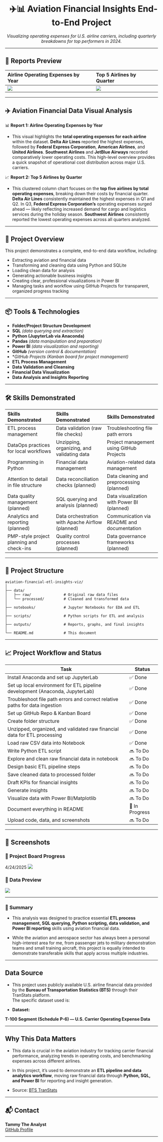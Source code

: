 <div align="center">

<h1>&nbsp;&nbsp;✈️📊 Aviation Financial Insights End-to-End Project</h1>

_Visualizing operating expenses for U.S. airline carriers, including quarterly breakdowns for top performers in 2024._

</div>

---
## 📸 Reports Preview

| Airline Operating Expenses by Year | Top 5 Airlines by Quarter |
|:-----------------------------|:--------------------------|
| ![](https://github.com/TammyTheAnalyst/aviation-financial-etl-insights-viz/blob/main/Screenshot%20(4660).png)  | ![](https://github.com/TammyTheAnalyst/aviation-financial-etl-insights-viz/blob/main/Screenshot%20(4662).png) |

---

## ✈️ Aviation Financial Data Visual Analysis  

📊 **Report 1: Airline Operating Expenses by Year** 

- This visual highlights the **total operating expenses for each airline** within the dataset.
**Delta Air Lines** reported the highest expenses, followed by **Federal Express Corporation**, **American Airlines**, and **United Airlines**. **Southwest Airlines** and **JetBlue Airways** recorded comparatively lower operating costs. This high-level overview provides a quick snapshot of operational cost distribution across major U.S. carriers.

📈 **Report 2: Top 5 Airlines by Quarter** 

- This clustered column chart focuses on the **top five airlines by total operating expenses**, breaking down their costs by financial quarter.
**Delta Air Lines** consistently maintained the highest expenses in Q1 and Q2. In Q3, **Federal Express Corporation’s** operating expenses surged ahead — likely reflecting increased demand for cargo and logistics services during the holiday season. **Southwest Airlines** consistently reported the lowest operating expenses across all quarters analyzed.


---


## 📌 Project Overview

This project demonstrates a complete, end-to-end data workflow, including:

- Extracting aviation and financial data
- Transforming and cleaning data using Python and SQLite
- Loading clean data for analysis
- Generating actionable business insights
- Creating clear, professional visualizations in Power BI
- Managing tasks and workflow using GitHub Projects for transparent, organized progress tracking



---


## 📦 Tools & Technologies  

- **Folder/Project Structure Development**
- **SQL** *(data querying and extraction)*  
- **Python (JupyterLab via Anaconda)**  
- **Pandas** *(data manipulation and preparation)*  
- **Power BI** *(data visualization and reporting)*  
- **GitHub** *(version control & documentation)*  
- **GitHub Projects (Kanban board for project management)*  
- **ETL Process Management**  
- **Data Validation and Cleansing**  
- **Financial Data Visualization**  
- **Data Analysis and Insights Reporting**  




---


## 🛠️ Skills Demonstrated

| Skills Demonstrated                      | Skills Demonstrated                       | Skills Demonstrated                         |
|:-----------------------------------------|:-------------------------------------------|:---------------------------------------------|
| ETL process management                   | Data validation (raw file checks)          | Troubleshooting file path errors            |
| DataOps practices for local workflows    | Unzipping, organizing, and validating data | Project management using GitHub Projects    |
| Programming in Python                    | Financial data management                  | Aviation-related data management            |
| Attention to detail in file structure    | Data reconciliation checks (planned)       | Data cleaning and preprocessing (planned)   |
| Data quality management (planned)        | SQL querying and analysis (planned)        | Data visualization with Power BI (planned)  |
| Analytics and reporting (planned)        | Data orchestration with Apache Airflow (planned) | Communication via README and documentation |
| PMP-style project planning and check-ins | Quality control processes (planned)        | Data governance frameworks (planned)        |

---



## 📂 Project Structure

```
aviation-financial-etl-insights-viz/
│
├── data/
│   ├── raw/               # Original raw data files
│   └── processed/         # Cleaned and transformed data
│
├── notebooks/             # Jupyter Notebooks for EDA and ETL
│
├── scripts/               # Python scripts for ETL and analysis
│
├── outputs/               # Reports, graphs, and final insights
│
└── README.md              # This document
```



---

## 📈 Project Workflow and Status


| Task                                                               | Status         |
|--------------------------------------------------------------------|----------------|
| Install Anaconda and set up JupyterLab                             | ✅ Done         |
| Set up local environment for ETL pipeline development (Anaconda, JupyterLab) | ✅ Done         |
| Troubleshoot file path errors and correct relative paths for data ingestion | ✅ Done         |
| Set up GitHub Repo & Kanban Board                                  | ✅ Done         |
| Create folder structure                                            | ✅ Done         |
| Unzipped, organized, and validated raw financial data for ETL processing | ✅ Done         |
| Load raw CSV data into Notebook                                    | ✅ Done         |
| Write Python ETL script                                            | 🔜 To Do        |
| Explore and clean raw financial data in notebook                   | 🔜 To Do        |
| Design basic ETL pipeline steps                                    | 🔜 To Do        |
| Save cleaned data to processed folder                              | 🔜 To Do        |
| Draft KPIs for financial insights                                  | 🔜 To Do        |
| Generate insights                                                  | 🔜 To Do        |
| Visualize data with Power BI/Matplotlib                            | 🔜 To Do        |
| Document everything in README                                      | 🔄 In Progress  |
| Upload code, data, and screenshots                                 | 🔜 To Do        |



---

## 📸 Screenshots

### 📌 Project Board Progress
4/24/2025
![](https://github.com/TammyTheAnalyst/aviation-financial-etl-insights-viz/blob/main/Screenshot%20(4645).png) 



### 📌 Data Preview
![](https://github.com/TammyTheAnalyst/aviation-financial-etl-insights-viz/blob/main/Screenshot%20(4644).png)

---

### 📝 Summary 

- This analysis was designed to practice essential **ETL process management, SQL querying, Python scripting, data validation, and Power BI reporting** skills using aviation financial data.  

- While the aviation and aerospace sector has always been a personal high-interest area for me, from passenger jets to military demonstration teams and small training aircraft,
this project is equally intended to demonstrate transferable skills that apply across multiple industries.

---


## Data Source

- This project uses publicly available U.S. airline financial data provided by the **Bureau of Transportation Statistics (BTS)** through their TranStats platform.  
The specific dataset used is:

- **Dataset:**
   
**T-100 Segment (Schedule P-6) — U.S. Carrier Operating Expense Data**

---


## Why This Data Matters

- This data is crucial in the aviation industry for tracking carrier financial performance, analyzing trends in operating costs, and benchmarking expenses across different airlines.  

- In this project, it’s used to demonstrate an **ETL pipeline and data analytics workflow**, moving raw financial data through **Python, SQL, and Power BI** for reporting and insight generation.

- Source: [BTS TranStats](https://www.transtats.bts.gov/)


---

## 📬 Contact

**Tammy The Analyst**  
[GitHub Profile](https://github.com/YourUsername)



---


